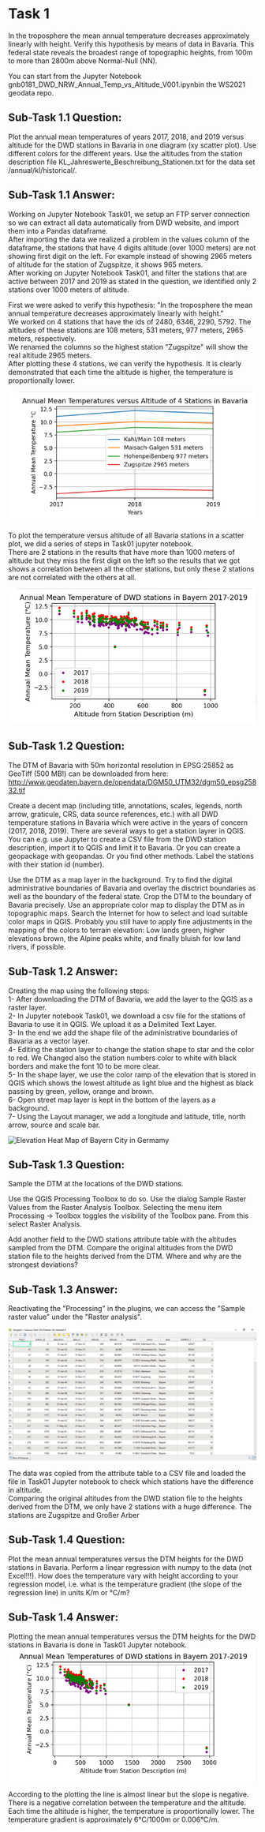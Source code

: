 # Task 1

In the troposphere the mean annual temperature decreases approximately linearly with height. Verify this hypothesis by means of data in Bavaria. This federal state reveals the broadest range of topographic heights, from 100m to more than 2800m above Normal-Null (NN).

You can start from the Jupyter Notebook gnb0181_DWD_NRW_Annual_Temp_vs_Altitude_V001.ipynbin the WS2021 geodata repo.

## Sub-Task 1.1 Question:

Plot the annual mean temperatures of years 2017, 2018, and 2019 versus altitude for the DWD stations in Bavaria in one diagram (xy scatter plot). Use different colors for the different years. Use the altitudes from the station description file KL_Jahreswerte_Beschreibung_Stationen.txt for the data set /annual/kl/historical/.

## Sub-Task 1.1 Answer:

Working on Jupyter Notebook Task01, we setup an FTP server connection so we can extract all data automatically from DWD website, and import them into a Pandas dataframe.<br />
After importing the data we realized a problem in the values column of the dataframe, the stations that have 4 digits altitude (over 1000 meters) are not showing first digit on the left. For example instead of showing 2965 meters of altitude for the station of Zugspitze, it shows 965 meters.<br />
After working on Jupyter Notebook Task01, and filter the stations that are active between 2017 and 2019 as stated in the question, we identified only 2 stations over 1000 meters of altitude.

First we were asked to verify this hypothesis: "In the troposphere the mean annual temperature decreases approximately linearly with height."<br />
We worked on 4 stations that have the ids of 2480, 6346, 2290, 5792. The altitudes of these stations are 108 meters, 531 meters, 977 meters, 2965 meters, respectively.<br />
We renamed the columns so the highest station "Zugspitze" will show the real altitude 2965 meters.<br />
After plotting these 4 stations, we can verify the hypothesis. It is clearly demonstrated that each time the altitude is higher, the temperature is proportionally lower.

![Annual Mean Temperatures versus Altitude of 4 Stations in Bavaria](sub_task_1.1_2.PNG)

To plot the temperature versus altitude of all Bavaria stations in a scatter plot, we did a series of steps in Task01 jupyter notebook.<br />
There are 2 stations in the results that have more than 1000 meters of altitude but they miss the first digit on the left so the results that we got shows a correlation between all the other stations, but only these 2 stations are not correlated with the others at all.

![Annual Mean Temperature of DWD stations in Bayern 2017-2019](sub_task_1.1.png)


## Sub-Task 1.2 Question:

The DTM of Bavaria with 50m horizontal resolution in EPSG:25852 as GeoTiff (500 MB!) can be downloaded from here:
http://www.geodaten.bayern.de/opendata/DGM50_UTM32/dgm50_epsg25832.tif

Create a decent map (including title, annotations, scales, legends, north arrow, graticule, CRS, data source references, etc.) with all DWD temperature stations in Bavaria which were active in the years of concern (2017, 2018, 2019). There are several ways to get a station layrer in QGIS. You can e.g. use Jupyter to create a CSV file from the DWD station description, import it to QGIS and limit it to Bavaria. Or you can create a geopackage with geopandas. Or you find other methods. Label the stations with their station id (number).

Use the DTM as a map layer in the background. Try to find the digital administrative boundaries of Bavaria and overlay the disctrict boundaries as well as the boundary of the federal state. Crop the DTM to the boundary of Bavaria precisely. Use an appropriate color map to display the DTM as in topographic maps. Search the Internet for how to select and load suitable color maps in QGIS. Probably you still have to apply fine adjustments in the mapping of the colors to terrain elevation: Low lands green, higher elevations brown, the Alpine peaks white, and finally bluish for low land rivers, if possible.

## Sub-Task 1.2 Answer:

Creating the map using the following steps:<br />
1- After downloading the DTM of Bavaria, we add the layer to the QGIS as a raster layer.<br />
2- In Jupyter notebook Task01, we download a csv file for the stations of Bavaria to use it in QGIS. We upload it as a Delimited Text Layer.<br />
3- In the end we add the shape file of the administrative boundaries of Bavaria as a vector layer.<br />
4- Editing the station layer to change the station shape to star and the color to red. We Changed also the station numbers color to white with black borders and make the font 10 to be more clear.<br />
5- In the shape layer, we use the color ramp of the elevation that is stored in QGIS which shows the lowest altitude as light blue and the highest as black passing by green, yellow, orange and brown.<br />
6- Open street map layer is kept in the bottom of the layers as a background.<br />
7- Using the Layout manager, we add a longitude and latitude, title, north arrow, source and scale bar.<br />

![Elevation Heat Map of Bayern City in Germamy](sub_task_1.2.png)

## Sub-Task 1.3 Question:

Sample the DTM at the locations of the DWD stations.

Use the QGIS Processing Toolbox to do so. Use the dialog Sample Raster Values from the Raster Analysis Toolbox. Selecting the menu item Processing -> Toolbox toggles the visibility of the Toolbox pane. From this select Raster Analysis.

Add another field to the DWD stations attribute table with the altitudes sampled from the DTM. Compare the original altitudes from the DWD station file to the heights derived from the DTM. Where and why are the strongest deviations?

## Sub-Task 1.3 Answer:

Reactivating the "Processing" in the plugins, we can access the "Sample raster value" under the "Raster analysis".

![Sceenshot of the resulted attribute table after sampling the data from DTM](DTM_Sample_at_Station_Locations.PNG)

The data was copied from the attribute table to a CSV file and loaded the file in Task01 Jupyter notebook to check which stations have the difference in altitude.<br />
Comparing the original altitudes from the DWD station file to the heights derived from the DTM, we only have 2 stations with a huge difference. The stations are Zugspitze and Großer Arber

## Sub-Task 1.4 Question:

Plot the mean annual temperatures versus the DTM heights for the DWD stations in Bavaria. Perform a linear regression with numpy to the data (not Excel!!!). How does the temperature vary with height according to your regression model, i.e. what is the temperature gradient (the slope of the regression line) in units K/m or °C/m?

## Sub-Task 1.4 Answer:

Plotting the mean annual temperatures versus the DTM heights for the DWD stations in Bavaria is done in Task01 Jupyter notebook.
![Annual Mean Temperatures of DWD stations in Bayern 2017-2019](sub_task_1.4.png)

According to the plotting the line is almost linear but the slope is negative. There is a negative correlation between the temperature and the altitude. Each time the altitude is higher, the temperature is proportionally lower. The temperature gradient is approximately 6°C/1000m or 0.006°C/m.